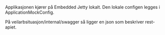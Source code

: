 Applikasjonen kjører på Embedded Jetty lokalt. Den lokale configen legges i ApplicationMockConfig.

På veilarbsituasjon/internal/swagger så ligger en json som beskriver rest-apiet.
